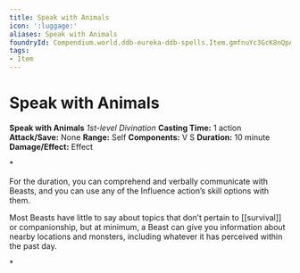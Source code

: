 ```yaml
---
title: Speak with Animals
icon: ':luggage:'
aliases: Speak with Animals
foundryId: Compendium.world.ddb-eureka-ddb-spells.Item.gmfnuYc3GcK8nQpA
tags:
- Item
---
```


# Speak with Animals

**Speak with Animals**
_1st-level Divination_
**Casting Time:** 1 action
**Attack/Save:** None
**Range:** Self
**Components:** V S
**Duration:** 10 minute
**Damage/Effect:** Effect

*<p>For the duration, you can comprehend and verbally communicate with Beasts, and you can use any of the Influence action’s skill options with them.

Most Beasts have little to say about topics that don’t pertain to [[survival]] or companionship, but at minimum, a Beast can give you information about nearby locations and monsters, including whatever it has perceived within the past day.</p>*
